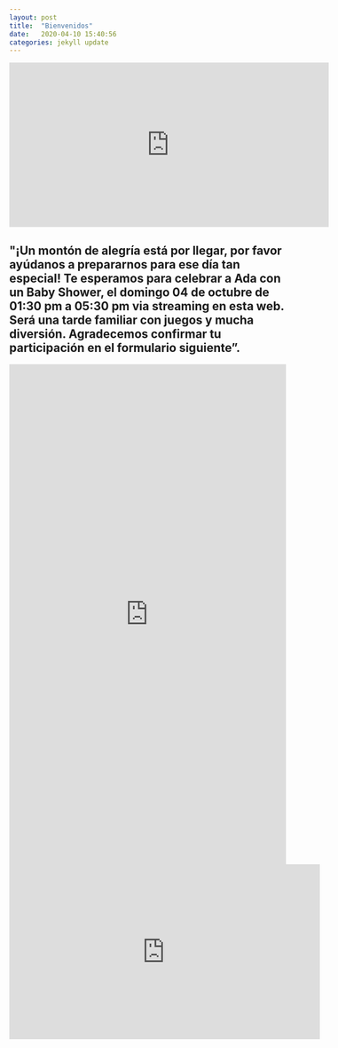 ```yaml
---
layout: post
title:  "Bienvenidos"
date:   2020-04-10 15:40:56
categories: jekyll update
---
```


<iframe width="576" height="296" src="https://w2.countingdownto.com/3079365" frameborder="0"></iframe>

<h2>"¡Un montón de alegría está por llegar, por favor ayúdanos a prepararnos para ese día tan especial! Te esperamos para celebrar a Ada con un Baby Shower, el domingo 04 de octubre de 01:30 pm a 05:30 pm via streaming en esta web.  Será una tarde familiar con juegos y mucha diversión. Agradecemos confirmar tu participación en el formulario siguiente”.</h2>
<iframe frameborder="0" style="height:900px;width:99%;border:none;" src='https://forms.zohopublic.com/andresad13/form/ContactForm/formperma/Pgc21_r_29DSkuVT1bBpTCUVzpYiBXsFyVYelK-wf8c'></iframe>

<iframe width="560" height="315" src="https://www.youtube.com/embed/PUF8U4kiM-w" frameborder="0" allow="accelerometer; autoplay; encrypted-media; gyroscope; picture-in-picture" allowfullscreen></iframe>



